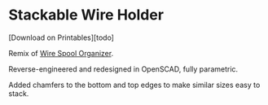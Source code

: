 # Stackable Wire Holder

[Download on Printables][todo]

Remix of [Wire Spool Organizer][base]. 

Reverse-engineered and redesigned in OpenSCAD, fully parametric.

Added chamfers to the bottom and top edges to make similar sizes easy to stack.

[base]: https://www.printables.com/model/398828-wire-spool-organizer/files
